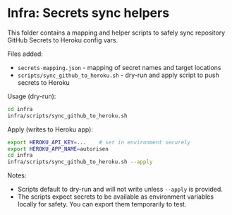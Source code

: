 # Infra: Secrets sync helpers

This folder contains a mapping and helper scripts to safely sync repository GitHub Secrets to Heroku config vars.

Files added:

- `secrets-mapping.json` - mapping of secret names and target locations
- `scripts/sync_github_to_heroku.sh` - dry-run and apply script to push secrets to Heroku

Usage (dry-run):

```bash
cd infra
infra/scripts/sync_github_to_heroku.sh
```

Apply (writes to Heroku app):

```bash
export HEROKU_API_KEY=...    # set in environment securely
export HEROKU_APP_NAME=autorisen
cd infra
infra/scripts/sync_github_to_heroku.sh --apply
```

Notes:

- Scripts default to dry-run and will not write unless `--apply` is provided.
- The scripts expect secrets to be available as environment variables locally for safety. You can export them temporarily to test.
